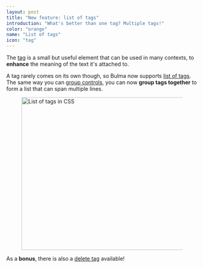 ```yaml
---
layout: post
title: "New feature: list of tags"
introduction: "What's better than one tag? Multiple tags!"
color: "orange"
name: "List of tags"
icon: "tag"
---
```


The [tag](/documentation/elements/tag/) is a small but useful element that can be used in many contexts, to **enhance** the meaning of the text it's attached to.

A tag rarely comes on its own though, so Bulma now supports [list of tags](/documentation/elements/tag/#list-of-tags). The same way you can [group controls](together), you can now **group tags together** to form a list that can span multiple lines.

<figure>
  <a href="/documentation/elements/tag/#list-of-tags">
    <img src="/images/blog/list-of-tags.png" alt="List of tags in CSS" width="660" height="401">
  </a>
</figure>

As a **bonus**, there is also a [delete tag](/documentation/elements/tag/#combinations) available!